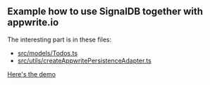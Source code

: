 ## Example how to use SignalDB together with appwrite.io

The interesting part is in these files:
* [src/models/Todos.ts](https://github.com/maxnowack/signaldb/blob/main/examples/appwrite/src/models/Todos.ts)
* [src/utils/createAppwritePersistenceAdapter.ts](https://github.com/maxnowack/signaldb/blob/main/examples/appwrite/src/utils/createAppwritePersistenceAdapter.ts)


[Here's the demo](https://signaldb.js.org/examples/appwrite/)
